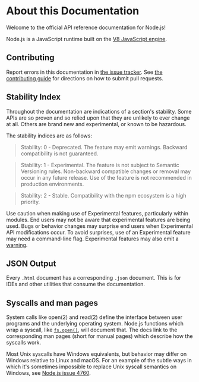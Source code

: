 # About this Documentation

<!--introduced_in=v0.10.0-->
<!-- type=misc -->

Welcome to the official API reference documentation for Node.js!

Node.js is a JavaScript runtime built on the [V8 JavaScript engine][].

## Contributing

Report errors in this documentation in [the issue tracker][]. See
[the contributing guide][] for directions on how to submit pull requests.


## Stability Index

<!--type=misc-->

Throughout the documentation are indications of a section's stability. Some APIs
are so proven and so relied upon that they are unlikely to ever change at all.
Others are brand new and experimental, or known to be hazardous.

The stability indices are as follows:

> Stability: 0 - Deprecated. The feature may emit warnings. Backward
> compatibility is not guaranteed.

<!-- separator -->

> Stability: 1 - Experimental. The feature is not subject to Semantic Versioning
> rules. Non-backward compatible changes or removal may occur in any future
> release. Use of the feature is not recommended in production environments.

<!-- separator -->

> Stability: 2 - Stable. Compatibility with the npm ecosystem is a high
> priority.

Use caution when making use of Experimental features, particularly within
modules. End users may not be aware that experimental features are being used.
Bugs or behavior changes may surprise end users when Experimental API
modifications occur. To avoid surprises, use of an Experimental feature may need
a command-line flag. Experimental features may also emit a [warning][].

## JSON Output
<!-- YAML
added: v0.6.12
-->

Every `.html` document has a corresponding `.json` document. This is for IDEs
and other utilities that consume the documentation.

## Syscalls and man pages

System calls like open(2) and read(2) define the interface between user programs
and the underlying operating system. Node.js functions
which wrap a syscall,
like [`fs.open()`][], will document that. The docs link to the corresponding man
pages (short for manual pages) which describe how the syscalls work.

Most Unix syscalls have Windows equivalents, but behavior may differ on Windows
relative to Linux and macOS. For an example of the subtle ways in which it's
sometimes impossible to replace Unix syscall semantics on Windows, see [Node.js
issue 4760](https://github.com/nodejs/node/issues/4760).

[`fs.open()`]: fs.html#fs_fs_open_path_flags_mode_callback
[warning]: process.html#process_event_warning
[the contributing guide]: https://github.com/nodejs/node/blob/master/CONTRIBUTING.md
[the issue tracker]: https://github.com/nodejs/node/issues/new
[V8 JavaScript engine]: https://v8.dev/
